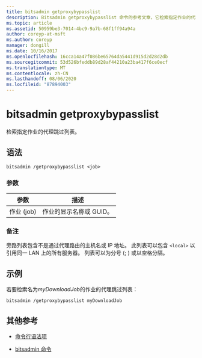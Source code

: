 ```yaml
---
title: bitsadmin getproxybypasslist
description: Bitsadmin getproxybypasslist 命令的参考文章，它检索指定作业的代理跳过列表。
ms.topic: article
ms.assetid: 50959be3-7014-4bc9-9a7b-68f1ff94a94a
author: coreyp-at-msft
ms.author: coreyp
manager: dongill
ms.date: 10/16/2017
ms.openlocfilehash: 16cca14a47f086be65764da5441d915d2d28d2db
ms.sourcegitcommit: 53d526bfeddb89d28af44210a23ba417f6ce0ecf
ms.translationtype: MT
ms.contentlocale: zh-CN
ms.lasthandoff: 08/06/2020
ms.locfileid: "87894003"
---
```

# <a name="bitsadmin-getproxybypasslist"></a>bitsadmin getproxybypasslist

检索指定作业的代理跳过列表。

## <a name="syntax"></a>语法

```
bitsadmin /getproxybypasslist <job>
```

### <a name="parameters"></a>参数

| 参数 | 描述 |
| -------------- | -------------- |
| 作业 (job) | 作业的显示名称或 GUID。 |

### <a name="remarks"></a>备注

旁路列表包含不是通过代理路由的主机名或 IP 地址。 此列表可以包含 `<local>` 以引用同一 LAN 上的所有服务器。 列表可以为分号 (; ) 或以空格分隔。

## <a name="examples"></a>示例

若要检索名为*myDownloadJob*的作业的代理跳过列表：

```
bitsadmin /getproxybypasslist myDownloadJob
```

## <a name="additional-references"></a>其他参考

- [命令行语法项](command-line-syntax-key.md)

- [bitsadmin 命令](bitsadmin.md)

